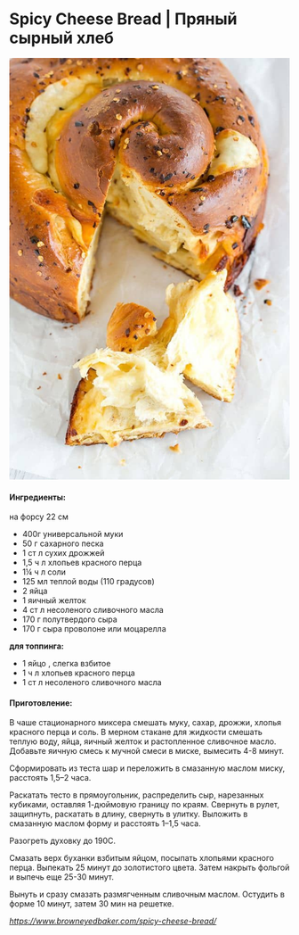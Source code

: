 # Spicy Cheese Bread | Пряный сырный хлеб

![](../../pics/spicy-cheese-bread-70-600.jpg)

#### Ингредиенты:

на форсу 22 см

* 400г универсальной муки
* 50 г сахарного песка
* 1 ст л сухих дрожжей
* 1,5 ч л хлопьев красного перца
* 1¼ ч л соли
* 125 мл теплой воды (110 градусов)
* 2 яйца
* 1 яичный желток
* 4 ст л несоленого сливочного масла
* 170 г полутвердого сыра
* 170 г сыра проволоне или моцарелла
  
**для топпинга:**
* 1 яйцо , слегка взбитое
* 1 ч л хлопьев красного перца
* 1 ст л несоленого сливочного масла

#### Приготовление:

В чаше стационарного миксера смешать муку, сахар, дрожжи, хлопья красного перца и соль. В мерном стакане для жидкости смешать теплую воду, яйца, яичный желток и растопленное сливочное масло. Добавьте яичную смесь к мучной смеси в миске, вымесить 4-8 минут.

Сформировать из теста шар и переложить в смазанную маслом миску, расстоять 1,5–2 часа.

Раскатать тесто в прямоугольник, распределить сыр, нарезанных кубиками, оставляя 1-дюймовую границу по краям. Свернуть в рулет, защипнуть, раскатать в длину, свернуть в улитку.
Выложить в смазанную маслом форму и расстоять 1–1,5 часа.

Разогреть духовку до 190С.

Смазать верх буханки взбитым яйцом, посыпать хлопьями красного перца. Выпекать 25 минут до золотистого цвета. Затем накрыть фольгой и выпечь еще 25-30 минут.

Вынуть и сразу смазать размягченным сливочным маслом. Остудить в форме 10 минут, затем 30 мин на решетке.

*https://www.browneyedbaker.com/spicy-cheese-bread/*
